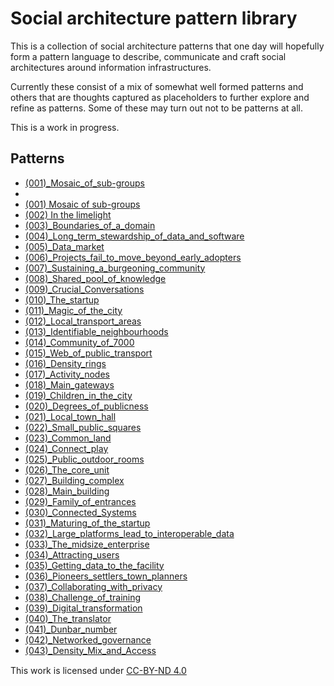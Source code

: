 # Social architecture pattern library

This is a collection of social architecture patterns that one day will hopefully form a pattern language to describe, communicate and craft social architectures around information infrastructures.

Currently these consist of a mix of somewhat well formed patterns and others that are thoughts captured as placeholders to further explore and refine as patterns.  Some of these may turn out not to be patterns at all.

This is a work in progress.


## Patterns
- [(001)_Mosaic_of_sub-groups]((001)_Mosaic_of_sub-groups/(001)_Mosaic_of_sub-groups.md)
- 
- [(001) Mosaic of sub-groups]((001)_Mosaic_of_sub-groups/(001)_Mosaic_of_sub-groups.md)
- [(002) In the limelight]((002)_In_the_limelight/(002)_In_the_limelight.md)
- [(003)_Boundaries_of_a_domain]((003)_Boundaries_of_a_domain/(003)_Boundaries_of_a_domain.md)
- [(004)_Long_term_stewardship_of_data_and_software]((004)_Long_term_stewardship_of_data_and_software/(004)_Long_term_stewardship_of_data_and_software.md)
- [(005)_Data_market]((005)_Data_market/(005)_Data_market.md)
- [(006)_Projects_fail_to_move_beyond_early_adopters]((006)_Projects_fail_to_move_beyond_early_adopters/(006)_Projects_fail_to_move_beyond_early_adopters.md)
- [(007)_Sustaining_a_burgeoning_community]((007)_Sustaining_a_burgeoning_community/(007)_Sustaining_a_burgeoning_community.md)
- [(008)_Shared_pool_of_knowledge]((008)_Shared_pool_of_knowledge/(008)_Shared_pool_of_knowledge.md)
- [(009)_Crucial_Conversations]((009)_Crucial_Conversations/(009)_Crucial_Conversations.md)
- [(010)_The_startup]((010)_The_startup/(010)_The_startup.md)
- [(011)_Magic_of_the_city]((011)_Magic_of_the_city/(011)_Magic_of_the_city.md)
- [(012)_Local_transport_areas]((012)_Local_transport_areas/(012)_Local_transport_areas.md)
- [(013)_Identifiable_neighbourhoods]((013)_Identifiable_neighbourhoods/(013)_Identifiable_neighbourhoods.md)
- [(014)_Community_of_7000]((014)_Community_of_7000/(014)_Community_of_7000.md)
- [(015)_Web_of_public_transport]((015)_Web_of_public_transport/(015)_Web_of_public_transport.md)
- [(016)_Density_rings]((016)_Density_rings/(016)_Density_rings.md)
- [(017)_Activity_nodes]((017)_Activity_nodes/(017)_Activity_nodes.md)
- [(018)_Main_gateways]((018)_Main_gateways/(018)_Main_gateways.md)
- [(019)_Children_in_the_city]((019)_Children_in_the_city/(019)_Children_in_the_city.md)
- [(020)_Degrees_of_publicness]((020)_Degrees_of_publicness/(020)_Degrees_of_publicness.md)
- [(021)_Local_town_hall]((021)_Local_town_hall/(021)_Local_town_hall.md)
- [(022)_Small_public_squares]((022)_Small_public_squares/(022)_Small_public_squares.md)
- [(023)_Common_land]((023)_Common_land/(023)_Common_land.md)
- [(024)_Connect_play]((024)_Connect_play/(024)_Connect_play.md)
- [(025)_Public_outdoor_rooms]((025)_Public_outdoor_rooms/(025)_Public_outdoor_rooms.md)
- [(026)_The_core_unit]((026)_The_core_unit/(026)_The_core_unit.md)
- [(027)_Building_complex]((027)_Building_complex/(027)_Building_complex.md)
- [(028)_Main_building]((028)_Main_building/(028)_Main_building.md)
- [(029)_Family_of_entrances]((029)_Family_of_entrances/(029)_Family_of_entrances.md)
- [(030)_Connected_Systems]((030)_Connected_Systems/(030)_Connected_Systems.md)
- [(031)_Maturing_of_the_startup]((031)_Maturing_of_the_startup/(031)_Maturing_of_the_startup.md)
- [(032)_Large_platforms_lead_to_interoperable_data]((032)_Large_platforms_lead_to_interoperable_data/(032)_Large_platforms_lead_to_interoperable_data.md)
- [(033)_The_midsize_enterprise]((033)_The_midsize_enterprise/(033)_The_midsize_enterprise.md)
- [(034)_Attracting_users]((034)_Attracting_users/(034)_Attracting_users.md)
- [(035)_Getting_data_to_the_facility]((035)_Getting_data_to_the_facility/(035)_Getting_data_to_the_facility.md)
- [(036)_Pioneers_settlers_town_planners]((036)_Pioneers_settlers_town_planners/(036)_Pioneers_settlers_town_planners.md)
- [(037)_Collaborating_with_privacy]((037)_Collaborating_with_privacy/(037)_Collaborating_with_privacy.md)
- [(038)_Challenge_of_training]((038)_Challenge_of_training/(038)_Challenge_of_training.md)
- [(039)_Digital_transformation]((039)_Digital_transformation/(039)_Digital_transformation.md)
- [(040)_The_translator]((040)_The_translator/(040)_The_translator.md)
- [(041)_Dunbar_number]((041)_Dunbar_number/(041)_Dunbar_number.md)
- [(042)_Networked_governance]((042)_Networked_governance/(042)_Networked_governance.md)
- [(043)_Density_Mix_and_Access]((043)_Density_Mix_and_Access/(043)_Density_Mix_and_Access.md)


This work is licensed under [CC-BY-ND 4.0](https://creativecommons.org/licenses/by-nd/4.0/?ref=chooser-v1) <img src="https://chooser-beta.creativecommons.org/img/cc-logo.f0ab4ebe.svg" width="15px"> <img src="https://chooser-beta.creativecommons.org/img/cc-by.21b728bb.svg" width="15px"> <img src="https://chooser-beta.creativecommons.org/img/cc-nd.de89fdeb.svg" width="15px">

